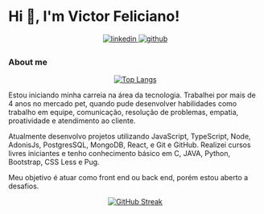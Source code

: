 # Hi 👋, I'm Victor Feliciano! 

<div align="center">
  <a href="https://linkedin.com/in/victorjfeliciano" target="_blank">
    <img src=https://img.shields.io/badge/linkedin-%231E77B5.svg?&style=for-the-badge&logo=linkedin&logoColor=white alt=linkedin style="margin-bottom: 5px;" />
  </a>

<a href="https://github.com/vetvictor33" target="_blank">
    <img src=https://img.shields.io/badge/github-%2324292e.svg?&style=for-the-badge&logo=github&logoColor=white alt=github style="margin-bottom: 5px;" />
  </a>
</div>

### About me
<div align="center">
  
[![Top Langs](https://github-readme-stats.vercel.app/api/top-langs/?username=vetvictor33&langs_count=4)](https://github.com/anuraghazra/github-readme-stats)
  
</div

Estou iniciando minha carreia na área da tecnologia. Trabalhei por mais de 4 anos no mercado pet, quando pude desenvolver habilidades como trabalho em equipe, comunicação, resolução de problemas, empatia, proatividade e atendimento ao cliente.

 Atualmente desenvolvo projetos utilizando JavaScript, TypeScript, Node, AdonisJs, PostgresSQL, MongoDB, React, e Git e GitHub.
 Realizei cursos livres iniciantes e tenho conhecimento básico em C, JAVA, Python, Bootstrap, CSS Less e Pug.
 
Meu objetivo é atuar como front end ou back end, porém estou aberto a desafios.

<div align="center">


[![GitHub Streak](https://github-readme-streak-stats.herokuapp.com?user=VetVictor33&theme=nightowl&hide_border=true&locale=eng&date_format=j%20M%5B%20Y%5D&mode=weekly)](https://git.io/streak-stats)

</div>
